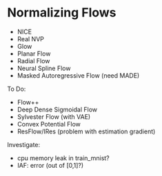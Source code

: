 # Normalizing Flows

- NICE
- Real NVP
- Glow
- Planar Flow
- Radial Flow
- Neural Spline Flow
- Masked Autoregressive Flow (need MADE)

To Do:
- Flow++
- Deep Dense Sigmoidal Flow
- Sylvester Flow (with VAE)
- Convex Potential Flow
- ResFlow/IRes (problem with estimation gradient)

Investigate:
- cpu memory leak in train_mnist?
- IAF: error (out of [0,1]?)

